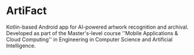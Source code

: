 # ArtiFact
Kotlin-based Android app for AI-powered artwork recognition and archival. Developed as part of the Master's-level course ''Mobile Applications &amp; Cloud Computing'' in Engineering in Computer Science and Artificial Intelligence.
